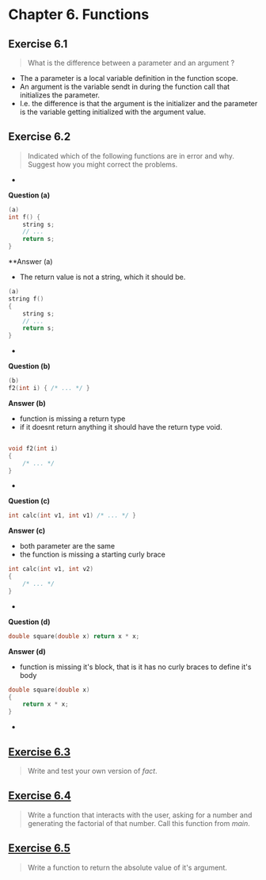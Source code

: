 # Chapter 6. Functions

## Exercise 6.1

> What is the difference between a parameter and an argument ?

- The a parameter is a local variable definition in the function scope.
- An argument is the variable sendt in during the function call that initializes the parameter.
- I.e. the difference is that the argument is the initializer and the parameter is the variable getting initialized with the argument value.



## Exercise 6.2

> Indicated which of the following functions are in error and why. Suggest how you might correct the problems.

-
**Question (a)**

```cpp
(a)
int f() {
	string s;
	// ...
	return s;
}
```


**Answer (a)

- The return value is not a string, which  it should be.


```cpp
(a)
string f()
{
	string s;
	// ...
	return s;
}
```
-

**Question (b)**

```cpp
(b)
f2(int i) { /* ... */ }
```

**Answer (b)**

- function is missing a return type
- if it doesnt return anything it should have the return type void.

```cpp

void f2(int i)
{
	/* ... */
}
```
-

**Question (c)**

```cpp
int calc(int v1, int v1) /* ... */ }
```

**Answer (c)**

- both parameter are the same
- the function is missing a starting curly brace

```cpp
int calc(int v1, int v2)
{
	/* ... */
}
```
-

**Question (d)**

```cpp
double square(double x) return x * x;
```

**Answer (d)**

- function is missing it's block, that is it has no curly braces to define it's body

```cpp
double square(double x)
{
	return x * x;
}
```
-

## [Exercise 6.3](ex6_3/main.cpp)

> Write and test your own version of *fact*.


## [Exercise 6.4](ex6_4/main.cpp)

> Write a function that interacts with the user, asking for a number and generating the factorial of that number. Call this function from *main*.

## [Exercise 6.5](ex6_5/main.cpp)

> Write a function to return the absolute value of it's argument.




